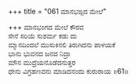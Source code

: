 +++
title = "061 ಮಾನಭಙ್ಗದ ಮೇಲೆ"

+++
ಮಾನಭಂಗದ ಮೇಲೆ ಕೌರವ  
ಸೇನೆ ಸರಿಯೆ ಸುಶರ್ಮ ಕಡು ದು  
ಮ್ಮಾನದಿಂದಲೆ ಮುಸುಕಿನಲಿ ತಿರುಗಿದನು ಪಾಳಯಕೆ  
ಭಾನು ಭುವನದ ಜನದ ನಿದ್ರಾ  
ಮೌನ ಮುದ್ರೆಯನೊಡೆದನುತ್ತರ  
ಧೇನು ವಿಗ್ರಹಣವನು ಮಾಡಿದನಂದು ಕುರುರಾಯ     ॥61॥